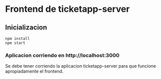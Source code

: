 # Frontend de ticketapp-server
## Inicializacion
```
npm install
npm start
```
### Aplicacion corriendo en http://localhost:3000

Se debe tener corriendo la aplicacion ticketapp-server para que funcione apropiadamente el frontend. 
